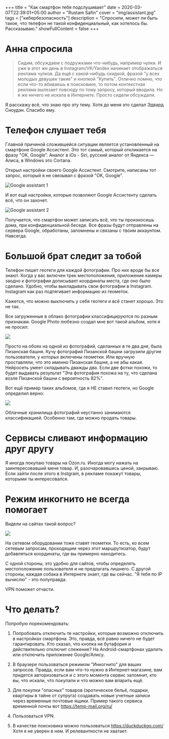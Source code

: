 +++
title = "Как смартфон тебя подслушивает"
date = 2020-03-07T22:39:01+05:00
author = "Rustam Safin"
cover = "img/assistant.jpg"
tags = ["кибербезопасность"]
description = "Спросили, может ли быть такое, что телефон не такой конфиденциальный, как хотелось бы. Рассказываю."
showFullContent = false
+++

Анна спросила
============

> Сидим, обсуждаем с подружками что-нибудь, например чулки. И уже в этот же день в Instagram/VK/Yandex начинает отображаться реклама чулков. Да ещё с какой-нибудь скидкой, фразой "у всех молодых девушек такие" и кнопкой "Купить". 
> Отлично помню, что если что-то вбиваешь в поисковике, то потом контекстная реклама вылезает повсюду по тому запросу, который вводила. Но я же ничего не искала в Интернете. Просто сидели обсуждали.

Я расскажу всё, что знаю про эту тему. Хотя до меня это сделал Эдвард Сноудэн. Спасибо ему.

Телефон слушает тебя
====================

Главной причиной сложившейся ситуации является установленный на смартфоне Google Ассистент. Это тот самый, который откликается на фразу "OK, Google". Аналог в iOs - Siri, русский аналог от Яндекса — Алиса, в Windows это Cortana.

Открыл настройки своего Google Ассистент. Смотрите, написаны тот запрос, который я не связывал с фразой "OK, Google".

![Google assistant 1](/img/assistant1.jpg)

И вот ещё настройки, которые позволяют Google Ассистенту сделать всё, что он захочет.

![Google assistant 2](/img/assistant2.jpg)

Получается, что смартфон может записать всё, что ты произносишь дома, при конфиденциальной беседе. Все фразы будут отправлены на сервера Google, обработаны, запомнены и связаны с твоим аккаунтом. Навсегда.

Большой брат следит за тобой
============================

Телефон пишет геотеги для каждой фотографии. Про них вроде бы все знают. Когда у вас включен трек местоположения, приложение камеры заодно к фотографии дописывает координаты места, где оно было сделано. Удобно, чтобы выкладывать свои фотографии в Instagram. Instagram как раз подтягивает информацию из геометок.

Кажется, что можно выключить у себя геотеги и всё станет хорошо. Это не так.

Все загруженные в облако фотографии классифицируются по разным признакам. Google Photo любезно создал мне вот такой альбом, хотя я не просил:

![](/img/piza.jpg)

Просто на обоях на одной из фотографий, сделанных в те два дня, была Пизанская башня. Кучу фотографий Пизанской башни загрузили другие пользователи, у которых включены геометки. Или вручную проставляли, что это именно Пизанская башня, а не абы какая. Нейросеть умеет складывать дважды два. Если две фотки похожи, то будет выдавать результат "Эта фотография похожа на ту, что сделана возле Пизанской башни с вероятность 82%".

Вот ещё пример таких альбомов, где я НЕ ставил геотеги, но Google определил верно:

![](/img/image_classification.jpg)

Облачные хранилища фотографий неустанно занимаются классификацией. Особенно там, где можно продать товары.

Сервисы сливают информацию друг другу
=====================================

Я иногда покупаю товары на Ozon.ru. Иногда могу нажать на заинтересовавший меня товар. И, разочаровавшись ценой, закрываю.
Если зайти после этого в Instgram, в рекламе покажут товары, которыми ты интересовался.

Режим инкогнито не всегда помогает
==================================

Видели на сайтах такой вопрос?

![](/img/location.jpg)

На сетевом оборудовании тоже ставят геометки. То есть, ко всем сетевым запросам, проходящим через этот маршрутизатор, будут добавляться координаты, где вы примерно находитесь.

С одной стороны, это удобно для сайтов, чтобы определять местоположение пользователя и не предлагать лишнего.
С другой стороны, каждая собака в Интернете знает, где вы сейчас. "Я тебя по IP вычислю" - это полуправда.

VPN поможет отчасти.

Что делать?
==============

Попробую порекомендовать:

1. Попробовать отключить те настройки, которые возможно отключить в настройках смартфона. Это, правда, всё равно ничего не будет гарантировать. Кто сказал, что кнопка не бутафория и действительно отключит слежение?
На Android-смартфонах удалить или отключить приложение Google/Алису.

2. В браузере пользоваться режимом "Инкогнито" для ваших запросов. Правда, если вам что-то нужно в Интернет-магазине, вам придется авторизоваться и с этого момента сервис запомнит, кто вы, что искали, что покупали и что можно вам впарить ещё.

3. Для покупки "опасных" товаров (эротическое бельё, подарки, квартиры в тайне от супруга) создавать новые учетные записи через временные почтовые ящики. Пример такого сервиса временной почты вот https://temp-mail.org/ru/

4. Пользоваться VPN.

5. В качестве поисковика можно пользоваться https://duckduckgo.com/ Хотя я не уверен в нем. И релевантности не хватает.

